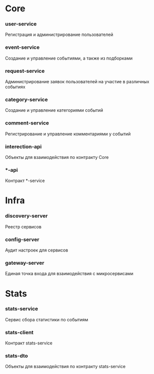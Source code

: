 # Core
### user-service
Регистрация и администрирование пользователей
### event-service
Создание и управление событиями, а также из подборками
### request-service
Администрирование заявок пользователей на участие в различных событиях
### category-service
Создание и управление категориями событий 
### comment-service
Регистрирование и управление комментариями у событий
### interection-api
Объекты для взаимодействия по контракту Core
### *-api
Контракт *-service

# Infra
### discovery-server
Реестр сервисов
### config-server
Аудит настроек для сервисов
### gateway-server
Единая точка входа для взаимодействия с микросервисами

# Stats
### stats-service
Сервис сбора статистики по событиям
### stats-client
Контракт stats-service
### stats-dto
Объекты для взаимодействия по контракту stats-service